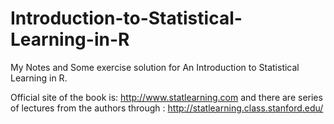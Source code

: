 # Introduction-to-Statistical-Learning-in-R
My Notes and Some exercise solution for An Introduction to Statistical Learning in R.

Official site of the book is:  http://www.statlearning.com and there are series of lectures from the authors through : http://statlearning.class.stanford.edu/
